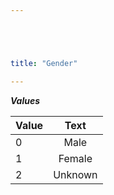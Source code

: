 ```yaml
---





title: "Gender"

---
```


***Values***

| Value | Text |
| ----- |:----:|
| 0     | Male |
| 1     | Female |
| 2     | Unknown |
